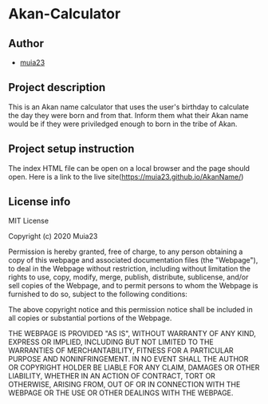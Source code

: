 # Akan-Calculator

## Author
- [muia23](https://github.com/Muia23)

## Project description
This is an Akan name calculator that uses the user's birthday to calculate the day they were born and from that. Inform them what their Akan name would be if they were priviledged enough to born in the tribe of Akan.
## Project setup instruction
The index HTML file can be open on a local browser and the page should open.
Here is a link to the live site(https://muia23.github.io/AkanName/)
## License info
MIT License

Copyright (c) 2020 Muia23

Permission is hereby granted, free of charge, to any person obtaining a copy
of this webpage and associated documentation files (the "Webpage"), to deal
in the Webpage without restriction, including without limitation the rights
to use, copy, modify, merge, publish, distribute, sublicense, and/or sell
copies of the Webpage, and to permit persons to whom the Webpage is
furnished to do so, subject to the following conditions:

The above copyright notice and this permission notice shall be included in all
copies or substantial portions of the Webpage.

THE WEBPAGE IS PROVIDED "AS IS", WITHOUT WARRANTY OF ANY KIND, EXPRESS OR
IMPLIED, INCLUDING BUT NOT LIMITED TO THE WARRANTIES OF MERCHANTABILITY,
FITNESS FOR A PARTICULAR PURPOSE AND NONINFRINGEMENT. IN NO EVENT SHALL THE
AUTHOR OR COPYRIGHT HOLDER BE LIABLE FOR ANY CLAIM, DAMAGES OR OTHER
LIABILITY, WHETHER IN AN ACTION OF CONTRACT, TORT OR OTHERWISE, ARISING FROM,
OUT OF OR IN CONNECTION WITH THE WEBPAGE OR THE USE OR OTHER DEALINGS WITH THE
WEBPAGE.
